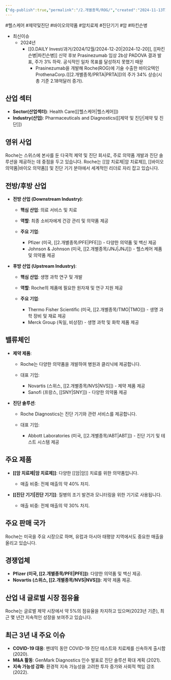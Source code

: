 ```yaml
---
{"dg-publish":true,"permalink":"/2.개별종목/ROG/","created":"2024-11-13T16:55:13.397+09:00","updated":"2025-06-03T20:06:01.000+09:00"}
---
```


#헬스케어 #제약및진단 #바이오의약품 #암치료제 
#진단기기 #암 #파킨슨병 


- 최신이슈
	- 2024년
		- [[0.DAILY Invest/과거/2024/12월/2024-12-20\|2024-12-20]],  [[파킨슨병\|파킨슨병]] 신약 후보 Prasinezumab 임상 2b상 PADOVA 결과 발표, 주가 3% 하락. 공식적인 일차 목표를 달성하지 못했기 때문
			- Prasinezumab을 개발해 Roche(ROG)에 기술 수출한 바이오텍인 ProthenaCorp.([[2.개별종목/PRTA\|PRTA]])의 주가 34% 상승(시총 기준 2.18억달러 증가). 


## 산업 섹터

- **Sector(산업섹터)**: Health Care([[헬스케어\|헬스케어]])
- **Industry(산업)**: Pharmaceuticals and Diagnostics([[제약 및 진단\|제약 및 진단]])

## 영위 사업

Roche는 스위스에 본사를 둔 다국적 제약 및 진단 회사로, 주로 의약품 개발과 진단 솔루션을 제공하는 데 중점을 두고 있습니다. Roche는 [[암 치료제\|암 치료제]], [[바이오 의약품\|바이오 의약품]] 및 진단 기기 분야에서 세계적인 리더로 자리 잡고 있습니다.

## 전방/후방 산업

- **전방 산업 (Downstream Industry)**:
    
    - **핵심 산업**: 의료 서비스 및 치료
    - **역할**: 최종 소비자에게 건강 관리 및 의약품 제공
    - **주요 기업**:
        
        - Pfizer (미국, [[2.개별종목/PFE\|PFE]]) - 다양한 의약품 및 백신 제공
        - Johnson & Johnson (미국, [[2.개별종목/JNJ\|JNJ]]) - 헬스케어 제품 및 의약품 제공
        
    
- **후방 산업 (Upstream Industry)**:
    
    - **핵심 산업**: 생명 과학 연구 및 개발
    - **역할**: Roche의 제품에 필요한 원자재 및 연구 지원 제공
    - **주요 기업**:
        
        - Thermo Fisher Scientific (미국, [[2.개별종목/TMO\|TMO]]) - 생명 과학 장비 및 재료 제공
        - Merck Group (독일, 비상장) - 생명 과학 및 화학 제품 제공
        
    

## 밸류체인

- **제약 제품**:
    
    - Roche는 다양한 의약품을 개발하여 병원과 클리닉에 제공합니다.
    - 대표 기업:
        
        - Novartis (스위스, [[2.개별종목/NVS\|NVS]]) - 제약 제품 제공
        - Sanofi (프랑스, [[SNY\|SNY]]) - 다양한 의약품 제공
        
    
- **진단 솔루션**:
    
    - Roche Diagnostics는 진단 기기와 관련 서비스를 제공합니다.
    - 대표 기업:
        
        - Abbott Laboratories (미국, [[2.개별종목/ABT\|ABT]]) - 진단 기기 및 테스트 시스템 제공
    

## 주요 제품

- **[[암 치료제\|암 치료제]]**: 다양한 [[암\|암]] 치료를 위한 의약품입니다.
    
    - 매출 비중: 전체 매출의 약 40% 차지.
    
- **[[진단 기기\|진단 기기]]**: 질병의 조기 발견과 모니터링을 위한 기기로 사용됩니다.
    
    - 매출 비중: 전체 매출의 약 30% 차지.
    

## 주요 판매 국가

Roche는 미국을 주요 시장으로 하며, 유럽과 아시아 태평양 지역에서도 중요한 매출을 올리고 있습니다.

## 경쟁업체

- **Pfizer (미국, [[2.개별종목/PFE\|PFE]])**: 다양한 의약품 및 백신 제공.
- **Novartis (스위스, [[2.개별종목/NVS\|NVS]])**: 제약 제품 제공.

## 산업 내 글로벌 시장 점유율

Roche는 글로벌 제약 시장에서 약 5%의 점유율을 차지하고 있으며(2023년 기준), 최근 몇 년간 지속적인 성장을 보여주고 있습니다.

## 최근 3년 내 주요 이슈

- **COVID-19 대응**: 팬데믹 동안 COVID-19 진단 테스트와 치료제를 신속하게 출시함 (2020).
- **M&A 활동**: GenMark Diagnostics 인수 발표로 진단 솔루션 확대 계획 (2021).
- **지속 가능성 강화**: 환경적 지속 가능성을 고려한 투자 증가와 사회적 책임 강조 (2022).